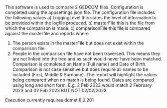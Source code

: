 This software is used to compare 2 GEDCOM files. Configuration is completed using the appsettings.json file. The configuration file includes the following values
a) LoggingLevel this states the level of information to be provided within the logfile produced. 
b) masterFile this is the file from which the comparison is made. 
c) comparisonFile this file is compared against the masterfile and reports where
  1) The person exists in the masterFile but does not exist within the comparison file
  2) People in the comparison file have not been traversed. This means they are not linked into the tree and as such would never have been matched.
Comparison is completed on Name (Full name) and Date of Birth. Comparison is not case sensitive but does require all names to be included (First, Middle & Surname).
The report will highlight the values being compared when no match is being found.
Dates are compared using long and short form. E.g. 2 Feb 2023 would match 2 February 2023 and 02 Feb 2023 BUT NOT 02/02/2023.

Execution currently requires dotnet 8.0.201
